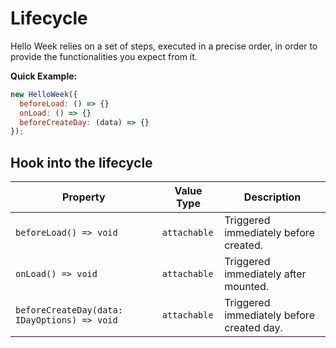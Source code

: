 # Lifecycle

Hello Week relies on a set of steps, executed in a precise order, in order to provide the functionalities you expect from it.

**Quick Example:**

```js
new HelloWeek({
  beforeLoad: () => {}
  onLoad: () => {}
  beforeCreateDay: (data) => {}
});
```

## Hook into the lifecycle

| Property                                     | Value Type   | Description                               |
| -------------------------------------------- | ------------ | ----------------------------------------- |
| `beforeLoad() => void`                       | `attachable` | Triggered immediately before created.     |
| `onLoad() => void`                           | `attachable` | Triggered immediately after mounted.      |
| `beforeCreateDay(data: IDayOptions) => void` | `attachable` | Triggered immediately before created day. |
